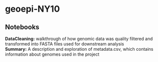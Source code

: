# geoepi-NY10 

## Notebooks
**DataCleaning:** walkthrough of how genomic data was quality filtered and transformed into FASTA files used for downstream analysis  
**Summary:** A description and exploration of metadata.csv, which contains information about genomes used in the project
